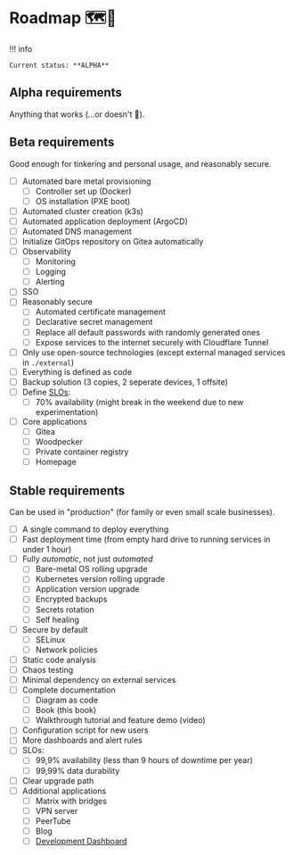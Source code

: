 # Roadmap 🗺️🧭

!!! info

    Current status: **ALPHA**

## Alpha requirements

Anything that works (...or doesn't 🤷).

## Beta requirements

Good enough for tinkering and personal usage, and reasonably secure.

- [ ] Automated bare metal provisioning
    - [ ] Controller set up (Docker)
    - [ ] OS installation (PXE boot)
- [ ] Automated cluster creation (k3s)
- [ ] Automated application deployment (ArgoCD)
- [ ] Automated DNS management
- [ ] Initialize GitOps repository on Gitea automatically
- [ ] Observability
    - [ ] Monitoring
    - [ ] Logging
    - [ ] Alerting
- [ ] SSO
- [ ] Reasonably secure
    - [ ] Automated certificate management
    - [ ] Declarative secret management
    - [ ] Replace all default passwords with randomly generated ones
    - [ ] Expose services to the internet securely with Cloudflare Tunnel
- [ ] Only use open-source technologies (except external managed services in `./external`)
- [ ] Everything is defined as code
- [ ] Backup solution (3 copies, 2 seperate devices, 1 offsite)
- [ ] Define [SLOs](https://en.wikipedia.org/wiki/Service-level_objective):
    - [ ] 70% availability (might break in the weekend due to new experimentation)
- [ ] Core applications
    - [ ] Gitea
    - [ ] Woodpecker
    - [ ] Private container registry
    - [ ] Homepage

## Stable requirements

Can be used in "production" (for family or even small scale businesses).

- [ ] A single command to deploy everything
- [ ] Fast deployment time (from empty hard drive to running services in under 1 hour)
- [ ] Fully _automatic_, not just _automated_
    - [ ] Bare-metal OS rolling upgrade
    - [ ] Kubernetes version rolling upgrade
    - [ ] Application version upgrade
    - [ ] Encrypted backups
    - [ ] Secrets rotation
    - [ ] Self healing
- [ ] Secure by default
    - [ ] SELinux
    - [ ] Network policies
- [ ] Static code analysis
- [ ] Chaos testing
- [ ] Minimal dependency on external services
- [ ] Complete documentation
    - [ ] Diagram as code
    - [ ] Book (this book)
    - [ ] Walkthrough tutorial and feature demo (video)
- [ ] Configuration script for new users
- [ ] More dashboards and alert rules
- [ ] SLOs:
    - [ ] 99,9% availability (less than 9 hours of downtime per year)
    - [ ] 99,99% data durability
- [ ] Clear upgrade path
- [ ] Additional applications
    - [ ] Matrix with bridges
    - [ ] VPN server
    - [ ] PeerTube
    - [ ] Blog
    - [ ] [Development Dashboard](https://github.com/backstage/backstage)
